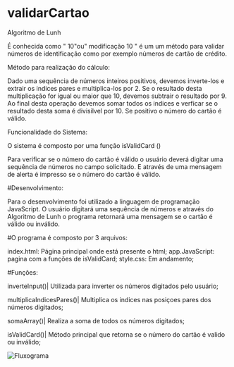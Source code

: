 # validarCartao
Algoritmo de Lunh

É conhecida como " 10"ou" modificação 10 " é um um método para validar números de identificação como por exemplo números de cartão de crédito.

Método para realização do cálculo:

Dado uma sequência de números inteiros positivos, devemos inverte-los e extrair os indices pares e multiplica-los por 2.
Se o resultado desta multiplicação for igual ou maior que 10, devemos subtrair o resultado por 9.
Ao final desta operação devemos somar todos os indices e verficar se o resultado desta soma é divisilvel por 10. 
Se positivo o número do cartão é válido.


Funcionalidade do Sistema:

O sistema é composto por uma função isValidCard ()

Para verificar se o número do cartão é válido o usuário deverá digitar uma sequência de números no campo solicitado.
E através de uma mensagem de alerta é impresso se o número do cartão é válido.


#Desenvolvimento:

Para o desenvolvimento foi utilizado a linguagem de programação JavaScript.
O usuário digitará uma sequência de números e através do Algoritmo de Lunh o programa retornará uma mensagem se o cartão é válido ou inválido.

#O programa é composto por 3 arquivos:

index.html: Página principal onde está presente o html;
app.JavaScript: pagina com a funções de isValidCard;
style.css: Em andamento;

#Funções:

inverteInput()| Utilizada para inverter os números digitados pelo usuário;

multiplicaIndicesPares()| Multiplica os indices nas posiçoes pares dos números digitados;

somaArray()| Realiza a soma de todos os números digitados;

isValidCard()| Método principal que retorna se o número do cartão é valido ou inválido;

![Fluxograma](cartaoValido)

